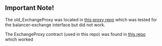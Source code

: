 ## Important Note!

The old_ExchangeProxy was located in [this proxy repo]() which was tested for the balancer-exchange interface but did not work.

The ExchangeProxy contract (used in this repo) was found in [this repo](https://github.com/balancer-labs/balancer-registry) which worked
